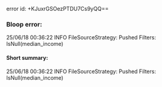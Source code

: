 error id: +KJuxrGSOezPTDU7Cs9yQQ==
### Bloop error:

25/06/18 00:36:22 INFO FileSourceStrategy: Pushed Filters: IsNull(median_income)
#### Short summary: 

25/06/18 00:36:22 INFO FileSourceStrategy: Pushed Filters: IsNull(median_income)